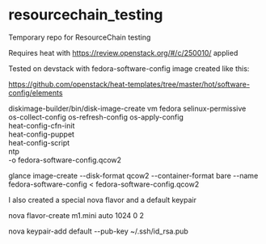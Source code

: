 # resourcechain_testing
Temporary repo for ResourceChain testing

Requires heat with https://review.openstack.org/#/c/250010/ applied

Tested on devstack with fedora-software-config image created like this:

https://github.com/openstack/heat-templates/tree/master/hot/software-config/elements

diskimage-builder/bin/disk-image-create vm fedora selinux-permissive \
  os-collect-config os-refresh-config os-apply-config \
  heat-config-cfn-init \
  heat-config-puppet \
  heat-config-script \
  ntp \
  -o fedora-software-config.qcow2

glance image-create --disk-format qcow2 --container-format bare --name fedora-software-config < fedora-software-config.qcow2

I also created a special nova flavor and a default keypair

nova flavor-create m1.mini auto 1024 0 2

nova keypair-add default --pub-key ~/.ssh/id_rsa.pub
